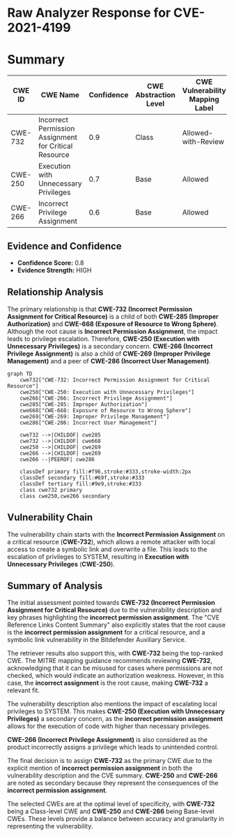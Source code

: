 # Raw Analyzer Response for CVE-2021-4199

# Summary
| CWE ID | CWE Name | Confidence | CWE Abstraction Level | CWE Vulnerability Mapping Label | CWE-Vulnerability Mapping Notes |
|---|---|---|---|---|---|
| CWE-732 | Incorrect Permission Assignment for Critical Resource | 0.9 | Class | Allowed-with-Review | Primary CWE |
| CWE-250 | Execution with Unnecessary Privileges | 0.7 | Base | Allowed | Secondary Candidate |
| CWE-266 | Incorrect Privilege Assignment | 0.6 | Base | Allowed | Secondary Candidate |

## Evidence and Confidence

*   **Confidence Score:** 0.8
*   **Evidence Strength:** HIGH

## Relationship Analysis
The primary relationship is that **CWE-732 (Incorrect Permission Assignment for Critical Resource)** is a child of both **CWE-285 (Improper Authorization)** and **CWE-668 (Exposure of Resource to Wrong Sphere)**. Although the root cause is **Incorrect Permission Assignment**, the impact leads to privilege escalation. Therefore, **CWE-250 (Execution with Unnecessary Privileges)** is a secondary concern. **CWE-266 (Incorrect Privilege Assignment)** is also a child of **CWE-269 (Improper Privilege Management)** and a peer of **CWE-286 (Incorrect User Management)**.

```mermaid
graph TD
    cwe732["CWE-732: Incorrect Permission Assignment for Critical Resource"]
    cwe250["CWE-250: Execution with Unnecessary Privileges"]
    cwe266["CWE-266: Incorrect Privilege Assignment"]
    cwe285["CWE-285: Improper Authorization"]
    cwe668["CWE-668: Exposure of Resource to Wrong Sphere"]
    cwe269["CWE-269: Improper Privilege Management"]
    cwe286["CWE-286: Incorrect User Management"]

    cwe732 -->|CHILDOF| cwe285
    cwe732 -->|CHILDOF| cwe668
    cwe250 -->|CHILDOF| cwe269
    cwe266 -->|CHILDOF| cwe269
    cwe266 --|PEEROF| cwe286

    classDef primary fill:#f96,stroke:#333,stroke-width:2px
    classDef secondary fill:#69f,stroke:#333
    classDef tertiary fill:#9e9,stroke:#333
    class cwe732 primary
    class cwe250,cwe266 secondary
```

## Vulnerability Chain
The vulnerability chain starts with the **Incorrect Permission Assignment** on a critical resource (**CWE-732**), which allows a remote attacker with local access to create a symbolic link and overwrite a file. This leads to the escalation of privileges to SYSTEM, resulting in **Execution with Unnecessary Privileges** (**CWE-250**).

## Summary of Analysis
The initial assessment pointed towards **CWE-732 (Incorrect Permission Assignment for Critical Resource)** due to the vulnerability description and key phrases highlighting the **incorrect permission assignment**. The "CVE Reference Links Content Summary" also explicitly states that the root cause is the **incorrect permission assignment** for a critical resource, and a symbolic link vulnerability in the Bitdefender Auxiliary Service.

The retriever results also support this, with **CWE-732** being the top-ranked CWE. The MITRE mapping guidance recommends reviewing **CWE-732**, acknowledging that it can be misused for cases where permissions are not checked, which would indicate an authorization weakness. However, in this case, the **incorrect assignment** is the root cause, making **CWE-732** a relevant fit.

The vulnerability description also mentions the impact of escalating local privileges to SYSTEM. This makes **CWE-250 (Execution with Unnecessary Privileges)** a secondary concern, as the **incorrect permission assignment** allows for the execution of code with higher than necessary privileges.

**CWE-266 (Incorrect Privilege Assignment)** is also considered as the product incorrectly assigns a privilege which leads to unintended control.

The final decision is to assign **CWE-732** as the primary CWE due to the explicit mention of **incorrect permission assignment** in both the vulnerability description and the CVE summary. **CWE-250** and **CWE-266** are noted as secondary because they represent the consequences of the **incorrect permission assignment**.

The selected CWEs are at the optimal level of specificity, with **CWE-732** being a Class-level CWE and **CWE-250** and **CWE-266** being Base-level CWEs. These levels provide a balance between accuracy and granularity in representing the vulnerability.